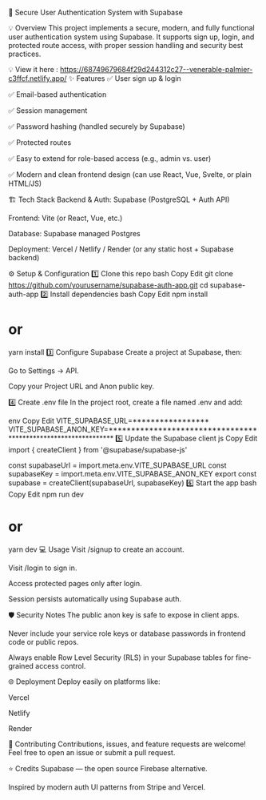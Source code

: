 🚀 Secure User Authentication System with Supabase

💡 Overview
This project implements a secure, modern, and fully functional user authentication system using Supabase. It supports sign up, login, and protected route access, with proper session handling and security best practices.

💡 View it here :
https://68749679684f29d244312c27--venerable-palmier-c3ffcf.netlify.app/
✨ Features
✅ User sign up & login

✅ Email-based authentication

✅ Session management

✅ Password hashing (handled securely by Supabase)

✅ Protected routes

✅ Easy to extend for role-based access (e.g., admin vs. user)

✅ Modern and clean frontend design (can use React, Vue, Svelte, or plain HTML/JS)

🏗️ Tech Stack
Backend & Auth: Supabase (PostgreSQL + Auth API)

Frontend: Vite (or React, Vue, etc.)

Database: Supabase managed Postgres

Deployment: Vercel / Netlify / Render (or any static host + Supabase backend)

⚙️ Setup & Configuration
1️⃣ Clone this repo
bash
Copy
Edit
git clone https://github.com/yourusername/supabase-auth-app.git
cd supabase-auth-app
2️⃣ Install dependencies
bash
Copy
Edit
npm install
# or
yarn install
3️⃣ Configure Supabase
Create a project at Supabase, then:

Go to Settings → API.

Copy your Project URL and Anon public key.

4️⃣ Create .env file
In the project root, create a file named .env and add:

env
Copy
Edit
VITE_SUPABASE_URL=*****************
VITE_SUPABASE_ANON_KEY=***************************************************************
5️⃣ Update the Supabase client
js
Copy
Edit
import { createClient } from '@supabase/supabase-js'

const supabaseUrl = import.meta.env.VITE_SUPABASE_URL
const supabaseKey = import.meta.env.VITE_SUPABASE_ANON_KEY
export const supabase = createClient(supabaseUrl, supabaseKey)
6️⃣ Start the app
bash
Copy
Edit
npm run dev
# or
yarn dev
💻 Usage
Visit /signup to create an account.

Visit /login to sign in.

Access protected pages only after login.

Session persists automatically using Supabase auth.

🛡️ Security Notes
The public anon key is safe to expose in client apps.

Never include your service role keys or database passwords in frontend code or public repos.

Always enable Row Level Security (RLS) in your Supabase tables for fine-grained access control.

🌐 Deployment
Deploy easily on platforms like:

Vercel

Netlify

Render

🤝 Contributing
Contributions, issues, and feature requests are welcome!
Feel free to open an issue or submit a pull request.

⭐ Credits
Supabase — the open source Firebase alternative.

Inspired by modern auth UI patterns from Stripe and Vercel.



